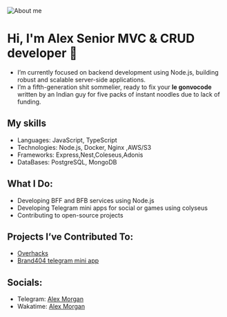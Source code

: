 ![About me](https://thorium.rocks/imgs/aboutme.png)

# Hi, I'm Alex Senior MVC & CRUD developer 👋
- I’m currently focused on backend development using Node.js, building robust and scalable server-side applications.
- I’m a fifth-generation shit sommelier, ready to fix your **le gonvocode** written by an Indian guy for five packs of instant noodles due to lack of funding.


## My skills
- Languages: JavaScript, TypeScript
- Technologies: Node.js, Docker, Nginx ,AWS/S3
- Frameworks: Express,Nest,Coleseus,Adonis
- DataBases: PostgreSQL, MongoDB 

  
## What I Do:
- Developing BFF and BFB services using Node.js
- Developing Telegram mini apps for social or games using colyseus
- Contributing to open-source projects 

## Projects I’ve Contributed To:
- [Overhacks](https://dorahacks.io/buidl/11311)
- [Brand404 telegram mini app](https://t.me/+NTzURbil9kdhYmYy)

## Socials:
- Telegram:  [Alex Morgan](https://t.me/thefinaljoke)
- Wakatime: [Alex Morgan](https://wakatime.com/@darknil)

<!--
**darknil/darknil** is a ✨ _special_ ✨ repository because its `README.md` (this file) appears on your GitHub profile.

Here are some ideas to get you started:

- 🔭 I’m currently working on ...
- 🌱 I’m currently learning backend development and software arhitecture
- 👯 I’m looking to collaborate on new Web projects
- 🤔 I’m looking for help with ...
- 💬 Ask me about ...
- 📫 How to reach me: ...
- 😄 Pronouns: ...
- ⚡ Fun fact: ...
-->
